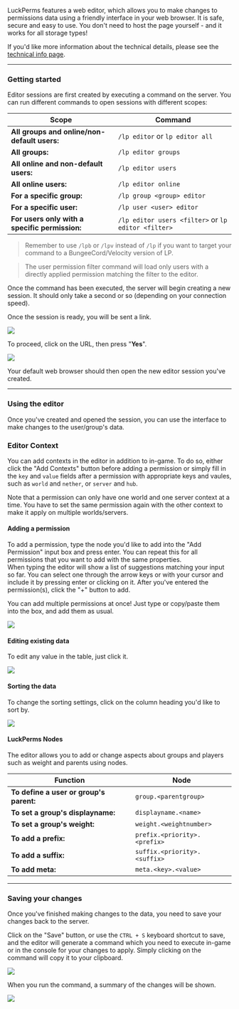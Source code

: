 LuckPerms features a web editor, which allows you to make changes to permissions data using a friendly interface in your web browser. It is safe, secure and easy to use. You don't need to host the page yourself - and it works for all storage types!

If you'd like more information about the technical details, please see the [technical info page](Web-Editor-Technical-Details).

___

### Getting started

Editor sessions are first created by executing a command on the server.
You can run different commands to open sessions with different scopes:


| Scope                                          | Command                                             |
|------------------------------------------------|-----------------------------------------------------|
| **All groups and online/non-default users:**   | `/lp editor` or `lp editor all`                     |
| **All groups:**                                | `/lp editor groups`                                 |
| **All online and non-default users:**          | `/lp editor users`                                  |
| **All online users:**                          | `/lp editor online`                                 |
| **For a specific group:**                      | `/lp group <group> editor`                          |
| **For a specific user:**                       | `/lp user <user> editor`                            |
| **For users only with a specific permission:** | `/lp editor users <filter>` or `lp editor <filter>` |

> Remember to use `/lpb` or `/lpv` instead of `/lp` if you want to target your command to a BungeeCord/Velocity version of LP.

> The user permission filter command will load only users with a directly applied permission matching the filter to the editor.

Once the command has been executed, the server will begin creating a new session. It should only take a second or so (depending on your connection speed).

Once the session is ready, you will be sent a link.

![](../img/webeditor-1.png)

To proceed, click on the URL, then press "**Yes**".

![](../img/webeditor-2.png)

Your default web browser should then open the new editor session you've created.

___

### Using the editor

Once you've created and opened the session, you can use the interface to make changes to the user/group's data.

### Editor Context

You can add contexts in the editor in addition to in-game. To do so, either click the "Add Contexts" button before adding a permission or simply fill in the `key` and `value` fields after a permission with appropriate keys and vaules, such as `world` and `nether`, or `server` and `hub`.

Note that a permission can only have one world and one server context at a time. You have to set the same permission again with the other context to make it apply on multiple worlds/servers.

#### Adding a permission

To add a permission, type the node you'd like to add into the "Add Permission" input box and press enter. You can repeat this for all permissions that you want to add with the same properties.  
When typing the editor will show a list of suggestions matching your input so far. You can select one through the arrow keys or with your cursor and include it by pressing enter or clicking on it.
After you've entered the permission(s), click the "+" button to add.

You can add multiple permissions at once! Just type or copy/paste them into the box, and add them as usual.

![](../img/webeditor-3.gif)

#### Editing existing data

To edit any value in the table, just click it.

![](../img/webeditor-4.gif)

#### Sorting the data

To change the sorting settings, click on the column heading you'd like to sort by.

![](../img/webeditor-5.gif)

#### LuckPerms Nodes

The editor allows you to add or change aspects about groups and players such as weight and parents using nodes.

| Function                                | Node                         |
| --------------------------------------- | ---------------------------- |
| **To define a user or group's parent:** | `group.<parentgroup>`        |
| **To set a group's displayname:**       | `displayname.<name>`         |
| **To set a group's weight:**            | `weight.<weightnumber>`      |
| **To add a prefix:**                    | `prefix.<priority>.<prefix>` |
| **To add a suffix:**                    | `suffix.<priority>.<suffix>` |
| **To add meta:**                        | `meta.<key>.<value>`         |

___

### Saving your changes

Once you've finished making changes to the data, you need to save your changes back to the server.

Click on the "Save" button, or use the `CTRL + S` keyboard shortcut to save, and the editor will generate a command which you need to execute in-game or in the console for your changes to apply. Simply clicking on the command will copy it to your clipboard.

![](../img/webeditor-6.gif)

When you run the command, a summary of the changes will be shown.

![](../img/webeditor-7.png)
